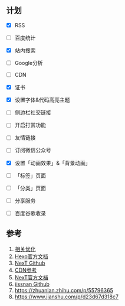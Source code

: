 ## 计划

 - [x] RSS
 - [ ] 百度统计
 - [x] 站内搜索
 - [ ] Google分析
 - [ ] CDN
 - [x] 证书
 - [x] 设置字体&代码高亮主题
 - [ ] 侧边栏社交链接
 - [ ] 开启打赏功能
 - [ ] 友情链接
 - [ ] 订阅微信公众号
 - [x] 设置「动画效果」&「背景动画」
 - [ ] 「标签」页面 
 - [ ] 「分类」页面
 - [ ] 分享服务
 - [ ] 百度谷歌收录


## 参考

 1. [相关优化](https://github.com/HarleyWang93/blog/issues/1)
 2. [Hexo官方文档](https://hexo.io/zh-cn/docs/)
 3. [NexT Github](https://github.com/theme-next)
 4. [CDN参考](https://11.tt/posts/2018/set-up-cdn-for-hexo/)
 5. [NexT官方文档](https://theme-next.iissnan.com/)
 6. [iissnan Github](https://github.com/iissnan/hexo-theme-next)
 7. https://zhuanlan.zhihu.com/p/55796365
 8. https://www.jianshu.com/p/d23d67d318c7